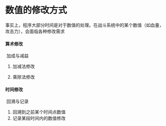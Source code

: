 # 数值的修改方式

​	事实上，程序大部分时间是对于数值的处理。在战斗系统中的某个数值（如血量，攻击力），会面临各种修改需求

#### 算术修改

​	加成与减益

1. 加减法修改

2. 乘除法修改

#### 时间修改

​	回溯与记录

1. 回溯到之前某个时间点数值
2. 记录某段时间内的数值修改
